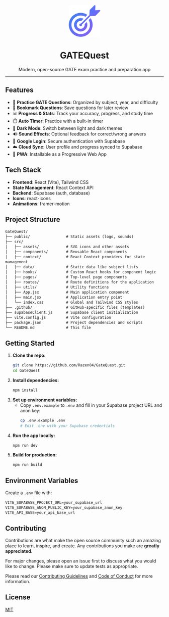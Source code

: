 
<div align="center">
  <img src="public/logo.svg" alt="GATEQuest Logo" width="100" />
  <h1>GATEQuest</h1>
  <p>Modern, open-source GATE exam practice and preparation app</p>
</div>

---

## Features

- 📝 **Practice GATE Questions**: Organized by subject, year, and difficulty
- 🔖 **Bookmark Questions**: Save questions for later review
- 📊 **Progress & Stats**: Track your accuracy, progress, and study time
- ⏱️ **Auto Timer**: Practice with a built-in timer
- 🎨 **Dark Mode**: Switch between light and dark themes
- 🔊 **Sound Effects**: Optional feedback for correct/wrong answers
- 🔐 **Google Login**: Secure authentication with Supabase
- ☁️ **Cloud Sync**: User profile and progress synced to Supabase
- 📱 **PWA**: Installable as a Progressive Web App

## Tech Stack

- **Frontend**: React (Vite), Tailwind CSS
- **State Management**: React Context API
- **Backend**: Supabase (auth, database)
- **Icons**: react-icons
- **Animations**: framer-motion

## Project Structure

```
GateQuest/
├── public/                # Static assets (logo, sounds)
├── src/
│   ├── assets/            # SVG icons and other assets
│   ├── components/        # Reusable React components
│   ├── context/           # React Context providers for state management
│   ├── data/              # Static data like subject lists
│   ├── hooks/             # Custom React hooks for component logic
│   ├── pages/             # Top-level page components
│   ├── routes/            # Route definitions for the application
│   ├── utils/             # Utility functions
│   ├── App.jsx            # Main application component
│   ├── main.jsx           # Application entry point
│   └── index.css          # Global and Tailwind CSS styles
├── .github/               # GitHub-specific files (templates)
├── supabaseClient.js      # Supabase client initialization
├── vite.config.js         # Vite configuration
├── package.json           # Project dependencies and scripts
└── README.md              # This file
```

## Getting Started

1. **Clone the repo:**
   ```sh
   git clone https://github.com/Razen04/GateQuest.git
   cd GateQuest
   ```
2. **Install dependencies:**
   ```sh
   npm install
   ```
3. **Set up environment variables:**
   - Copy `.env.example` to `.env` and fill in your Supabase project URL and anon key:
     ```sh
     cp .env.example .env
     # Edit .env with your Supabase credentials
     ```
4. **Run the app locally:**
   ```sh
   npm run dev
   ```
5. **Build for production:**
   ```sh
   npm run build
   ```

## Environment Variables

Create a `.env` file with:
```
VITE_SUPABASE_PROJECT_URL=your_supabase_url
VITE_SUPABASE_ANON_PUBLIC_KEY=your_supabase_anon_key
VITE_API_BASE=your_api_base_url
```

## Contributing

Contributions are what make the open source community such an amazing place to learn, inspire, and create. Any contributions you make are **greatly appreciated**.

For major changes, please open an issue first to discuss what you would like to change. Please make sure to update tests as appropriate.

Please read our [Contributing Guidelines](CONTRIBUTING.md) and [Code of Conduct](CODE_OF_CONDUCT.md) for more information.

## License

[MIT](LICENSE)
